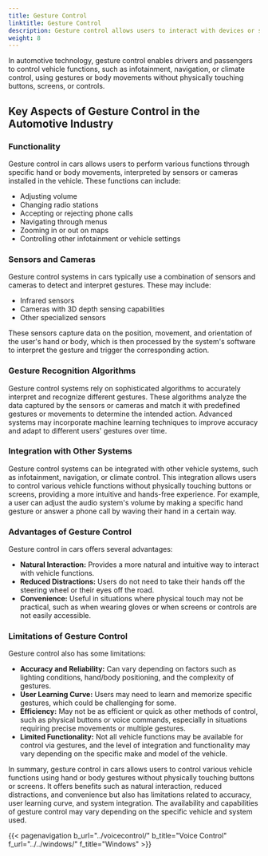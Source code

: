 ```yaml
---
title: Gesture Control
linktitle: Gesture Control
description: Gesture control allows users to interact with devices or systems using physical gestures, typically detected by sensors or cameras.
weight: 8
---
```

<!-- markdownlint-disable MD033 -->

In automotive technology, gesture control enables drivers and passengers to control vehicle functions, such as infotainment, navigation, or climate control, using gestures or body movements without physically touching buttons, screens, or controls.

## Key Aspects of Gesture Control in the Automotive Industry

### Functionality

Gesture control in cars allows users to perform various functions through specific hand or body movements, interpreted by sensors or cameras installed in the vehicle. These functions can include:

- Adjusting volume
- Changing radio stations
- Accepting or rejecting phone calls
- Navigating through menus
- Zooming in or out on maps
- Controlling other infotainment or vehicle settings

### Sensors and Cameras

Gesture control systems in cars typically use a combination of sensors and cameras to detect and interpret gestures. These may include:

- Infrared sensors
- Cameras with 3D depth sensing capabilities
- Other specialized sensors

These sensors capture data on the position, movement, and orientation of the user's hand or body, which is then processed by the system's software to interpret the gesture and trigger the corresponding action.

### Gesture Recognition Algorithms

Gesture control systems rely on sophisticated algorithms to accurately interpret and recognize different gestures. These algorithms analyze the data captured by the sensors or cameras and match it with predefined gestures or movements to determine the intended action. Advanced systems may incorporate machine learning techniques to improve accuracy and adapt to different users' gestures over time.

### Integration with Other Systems

Gesture control systems can be integrated with other vehicle systems, such as infotainment, navigation, or climate control. This integration allows users to control various vehicle functions without physically touching buttons or screens, providing a more intuitive and hands-free experience. For example, a user can adjust the audio system's volume by making a specific hand gesture or answer a phone call by waving their hand in a certain way.

### Advantages of Gesture Control

Gesture control in cars offers several advantages:

- **Natural Interaction:** Provides a more natural and intuitive way to interact with vehicle functions.
- **Reduced Distractions:** Users do not need to take their hands off the steering wheel or their eyes off the road.
- **Convenience:** Useful in situations where physical touch may not be practical, such as when wearing gloves or when screens or controls are not easily accessible.

### Limitations of Gesture Control

Gesture control also has some limitations:

- **Accuracy and Reliability:** Can vary depending on factors such as lighting conditions, hand/body positioning, and the complexity of gestures.
- **User Learning Curve:** Users may need to learn and memorize specific gestures, which could be challenging for some.
- **Efficiency:** May not be as efficient or quick as other methods of control, such as physical buttons or voice commands, especially in situations requiring precise movements or multiple gestures.
- **Limited Functionality:** Not all vehicle functions may be available for control via gestures, and the level of integration and functionality may vary depending on the specific make and model of the vehicle.

In summary, gesture control in cars allows users to control various vehicle functions using hand or body gestures without physically touching buttons or screens. It offers benefits such as natural interaction, reduced distractions, and convenience but also has limitations related to accuracy, user learning curve, and system integration. The availability and capabilities of gesture control may vary depending on the specific vehicle and system used.

{{< pagenavigation b_url="../voicecontrol/" b_title="Voice Control" f_url="../../windows/" f_title="Windows" >}}